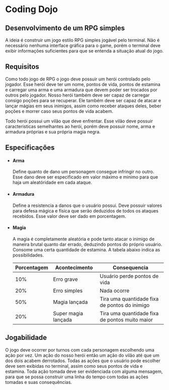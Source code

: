 # Coding Dojo
## Desenvolvimento de um RPG simples
A ideia é construir um jogo estilo RPG simples jogável pelo terminal. Não é necessário nenhuma interface gráfica para o game, porém o terminal deve exibir informações suficientes para que se entenda a situação atual do jogo.

## Requisitos
Como todo jogo de RPG o jogo deve possuir um herói controlado pelo jogador. Esse herói deve ter um nome, pontos de vida, pontos de estamina e carregar uma arma e uma armadura que devem poder ser trocados por outros pelo jogador. Nosso herói também deve ser capaz de carregar consigo poções para se recuperar.
Ele também deve ser capaz de atacar e lançar mágias em seus inimigos, assim como receber ataques deles, beber poções e morrer caso seus pontos de vida acabem.
    
Todo herói possui um vilão que deve enfrentar. Esse vilão deve possuir caracteristicas semelhantes ao herói, porém deve possuir nome, arma e armadura próprias e sua própria magia negra.
    
## Especificações
- #### Arma
    Define quanto de dano um personagem consegue infringir no outro. Esse dano deve ser especificado em valor máximo e minimo para que haja um aleatóridade em cada ataque.
- #### Armadura
    Define a resistencia a danos que o usuário possui. Deve possuir valores para defesa mágica e física que serão deduzidos de todos os ataques recebidos. Esse valor deve ser dado em porcentagem.
- #### Magia
    A magia é completamente aleatória e pode tanto atacar o inimigo de maneira brutal quanto dar errado, deduzindo pontos do próprio usuário. Consome uma certa quantidade de estamina. A tabela abaixo indica as possibilidades.

    | Porcentagem | Acontecimento | Consequencia |
    | ------ | ------ | ------ |
    | 10% | Erro grave | Usuário perde pontos de vida |
    | 20% | Erro simples | Nada ocorre |
    | 50% | Magia lançada | Tira uma quantidade fixa de pontos do inimigo |
    | 20% | Super magia lançada | Tira uma quantidade fixa de pontos muito maior |

    
## Jogabilidade
O jogo deve ocorrer por turnos com cada personagem escolhendo uma ação por vez. Um ação do nosso herói então um ação do vilão até que um dos dois acabem derrotados. Todas as ações que o usuário pode escolher deve sem exibidas no terminal, assim como seus pontos de vida e estamina. Toda ação tomada deve ser evidenciada com alguma mensagem, para que se possa construir uma linha do tempo com todas as ações tomadas e suas consequências.
